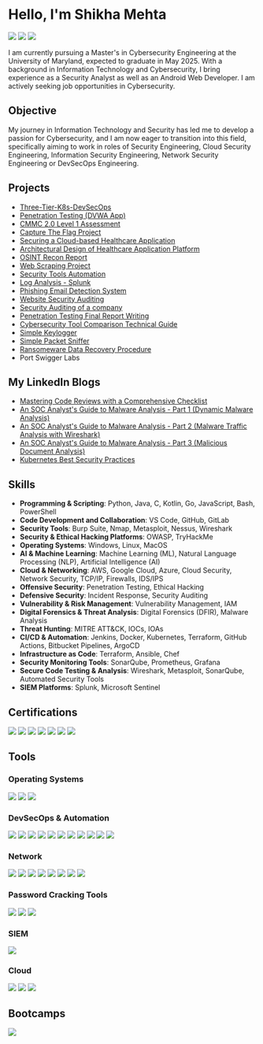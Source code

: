 # Hello, I'm Shikha Mehta
<a href="https://linkedin.com/in/shikha-mehta-8b49a7203"><img src="https://img.shields.io/badge/-LinkedIn-0072b1?&style=for-the-badge&logo=linkedin&logoColor=white" /></a>
<a href="https://tryhackme.com/api/v2/badges/public-profile?userPublicId=3614804"><img src="https://img.shields.io/badge/-TryHackMe-EF3B2D?&style=for-the-badge&logo=TryHackMe&logoColor=white" /></a>
<a href="https://vulnerable.codes/user/KingofPiratez"><img src="https://img.shields.io/badge/-Vulnerable%20Codes%20Profile-27ae60?&style=for-the-badge&logo=Vulnerable%20Codes%20Profile&logoColor=white" /></a>

I am currently pursuing a Master's in Cybersecurity Engineering at the University of Maryland, expected to graduate in May 2025. With a background in Information Technology and Cybersecurity, I bring experience as a Security Analyst as well as an Android Web Developer.  I am actively seeking job opportunities in Cybersecurity.

## Objective

My journey in Information Technology and Security has led me to develop a passion for Cybersecurity, and I am now eager to transition into this field, specifically aiming to work in roles of Security Engineering, Cloud Security Engineering, Information Security Engineering, Network Security Engineering or DevSecOps Engineering.

## Projects
- <a href="https://github.com/shikha1149myprojects/Three-Tier-K8s-DevSecOps">Three-Tier-K8s-DevSecOps</a>
- <a href="https://github.com/shikha1149myprojects/Penetration-Testing">Penetration Testing (DVWA App)</a>
- <a href="https://github.com/shikha1149myprojects/CMMC-Level1-Assessment">CMMC 2.0 Level 1 Assessment</a>
- <a href="https://github.com/shikha1149myprojects/Capture-The-Flag">Capture The Flag Project</a>
- <a href="https://github.com/shikha1149myprojects/Securing-a-Cloud-based-Healthcare-Application">Securing a Cloud-based Healthcare Application</a>
- <a href="https://github.com/shikha1149myprojects/Architectural-Design-and-Overview-of-Proposed-Healthcare-Application-Platform">Architectural Design of Healthcare Application Platform</a>
- <a href="https://github.com/shikha1149myprojects/OSINT-Recon">OSINT Recon Report</a>
- <a href="https://github.com/shikha1149myprojects/Web-Scraping-Project">Web Scraping Project</a>
- <a href="https://github.com/shikha1149myprojects/Security-Tools-Automation">Security Tools Automation</a>
- <a href="https://github.com/shikha1149myprojects/LogAnalysis-IncidentResponse">Log Analysis - Splunk</a>
- <a href="https://github.com/shikha1149myprojects/Email-Phishing-Detection">Phishing Email Detection System</a>
- <a href="https://github.com/shikha1149myprojects/Website-Security-Auditing">Website Security Auditing</a>
- <a href="https://github.com/shikha1149myprojects/SecurityAudit">Security Auditing of a company</a>
- <a href="https://github.com/shikha1149myprojects/Penetration-Testing-Report">Penetration Testing Final Report Writing</a>
- <a href="https://github.com/shikha1149myprojects/Tool-Comparison-Technical-Guide">Cybersecurity Tool Comparison Technical Guide</a>
- <a href="https://github.com/shikha1149myprojects/Simple-Keylogger">Simple Keylogger</a>
- <a href="https://github.com/shikha1149myprojects/Simple-Packet-Sniffer">Simple Packet Sniffer</a>
- <a href="https://github.com/shikha1149myprojects/Lost-Data-Retrieval">Ransomeware Data Recovery Procedure</a>
- Port Swigger Labs


## My LinkedIn Blogs

- <a href="https://www.linkedin.com/pulse/mastering-code-reviews-comprehensive-checklist-shikha-mehta-a2wse/?trackingId=%2BUXg4h3fJ0nfCCHOi%2B0X1g%3D%3D">Mastering Code Reviews with a Comprehensive Checklist</a>
- <a href="https://www.linkedin.com/pulse/soc-analysts-guide-malware-analysis-part-1-dynamic-shikha-mehta-zgqpe/?trackingId=CimH7aIyUZDrTqcusWb5DA%3D%3D">An SOC Analyst's Guide to Malware Analysis - Part 1 (Dynamic Malware Analysis)</a>
- <a href="https://www.linkedin.com/pulse/soc-analysts-guide-malware-analysis-part-2-traffic-wireshark-mehta-u5ure/?trackingId=%2FI6U2O%2BX3tYBx8KCkm90WQ%3D%3D">An SOC Analyst's Guide to Malware Analysis - Part 2 (Malware Traffic Analysis with Wireshark)</a>
- <a href="https://www.linkedin.com/pulse/soc-analysts-guide-malware-analysis-part-3-malicious-shikha-mehta-ya8ke/?trackingId=JIvnxKCSoUh2CO14eavkTQ%3D%3D">An SOC Analyst's Guide to Malware Analysis - Part 3 (Malicious Document Analysis)</a>
- <a href="https://www.linkedin.com/pulse/kubernetes-best-security-practices-shikha-mehta-1c8ee/?trackingId=ZffMOwmpXSMgNsKp97HkQA%3D%3D">Kubernetes Best Security Practices</a>


## Skills

- **Programming & Scripting**: Python, Java, C, Kotlin, Go, JavaScript, Bash, PowerShell
- **Code Development and Collaboration**: VS Code, GitHub, GitLab
- **Security Tools**: Burp Suite, Nmap, Metasploit, Nessus, Wireshark
- **Security & Ethical Hacking Platforms**: OWASP, TryHackMe
- **Operating Systems**: Windows, Linux, MacOS
- **AI & Machine Learning**: Machine Learning (ML), Natural Language Processing (NLP), Artificial Intelligence (AI)
- **Cloud & Networking**: AWS, Google Cloud, Azure, Cloud Security, Network Security, TCP/IP, Firewalls, IDS/IPS
- **Offensive Security**: Penetration Testing, Ethical Hacking
- **Defensive Security**: Incident Response, Security Auditing
- **Vulnerability & Risk Management**: Vulnerability Management, IAM
- **Digital Forensics & Threat Analysis**: Digital Forensics (DFIR), Malware Analysis
- **Threat Hunting**: MITRE ATT&CK, IOCs, IOAs
- **CI/CD & Automation**: Jenkins, Docker, Kubernetes, Terraform, GitHub Actions, Bitbucket Pipelines, ArgoCD
- **Infrastructure as Code**: Terraform, Ansible, Chef
- **Security Monitoring Tools**: SonarQube, Prometheus, Grafana
- **Secure Code Testing & Analysis**: Wireshark, Metasploit, SonarQube, Automated Security Tools
- **SIEM Platforms**: Splunk, Microsoft Sentinel
  

## Certifications
<div>
<img src="https://img.shields.io/badge/-Security%2B-FF0000?&style=for-the-badge&logo=CompTIA&logoColor=white" />
<img src="https://img.shields.io/badge/-Splunk-FFFFFF?&style=for-the-badge&logo=AWS&logoColor=white" />
<img src="https://img.shields.io/badge/-CommonWealth%20Bank%20Job%20Simulation-FF9900?&style=for-the-badge&logo=CommonwealthBank&logoColor=white" /></a>
<img src="https://img.shields.io/badge/-BECOME%20AN%20ETHICAL%20HACKER-0072b1?&style=for-the-badge&logo=LinkedIn&logoColor=white" /></a>
<img src="https://img.shields.io/badge/-DevSecOps-f7dc6f?&style=for-the-badge&logo=TryHackMe&logoColor=black" /></a>
<img src="https://img.shields.io/badge/-The%20Bits%20&%20Bytes%20Of%20Computer%20Networking-af7ac5?&style=for-the-badge&logo=Google&logoColor=white" /></a>
<img src="https://img.shields.io/badge/-Security%20Engineer-EF3B2D?&style=for-the-badge&logo=TryHackMe&logoColor=white" />
</div>

## Tools

### Operating Systems
<div>
    <img src="https://img.shields.io/badge/-Linux-777BB4?&style=for-the-badge&logo=Linux&logoColor=white" />
    <img src="https://img.shields.io/badge/-Mac%20OS-1679A7?&style=for-the-badge&logo=MacOS&logoColor=white" />
    <img src="https://img.shields.io/badge/-Windows-76d7c4?&style=for-the-badge&logo=Microsoft%20Windows&logoColor=white" />
</div>

### DevSecOps & Automation
<div>
  <img src="https://img.shields.io/badge/-CI/CD%20Pipelines-f5b041?&style=for-the-badge&logo=CI/CD%20Pipelines&logoColor=white" />
  <img src="https://img.shields.io/badge/-Jenkins-8e44ad?&style=for-the-badge&logo=Jenkins&logoColor=white" />
  <img src="https://img.shields.io/badge/-Github-27ae60?&style=for-the-badge&logo=Github&logoColor=white" />
  <img src="https://img.shields.io/badge/-Kubernetes-3498db?&style=for-the-badge&logo=Kubernetes&logoColor=white" />
  <img src="https://img.shields.io/badge/-Terraform-76d7c4?&style=for-the-badge&logo=Terraform&logoColor=white" />
  <img src="https://img.shields.io/badge/-IaC-f4d03f?&style=for-the-badge&logo=IaC&logoColor=white" />
  <img src="https://img.shields.io/badge/-Docker-e67e22?&style=for-the-badge&logo=Docker&logoColor=white" />
  <img src="https://img.shields.io/badge/-SonarQube-8e44ad?&style=for-the-badge&logo=SonarSource&logoColor=white" />
  <img src="https://img.shields.io/badge/-Argo%20CD-FFC0CB?&style=for-the-badge&logo=Argo%CD&logoColor=white" />
  <img src="https://img.shields.io/badge/-Trivy-27ae60?&style=for-the-badge&logo=Trivy&logoColor=white" />
  <img src="https://img.shields.io/badge/-Git-e67e22?&style=for-the-badge&logo=Git&logoColor=white" />
</div>

### Network
<div>
    <img src="https://img.shields.io/badge/-Wireshark-1679A7?&style=for-the-badge&logo=Wireshark&logoColor=white" />
    <img src="https://img.shields.io/badge/-NMap-EF3B2D?&style=for-the-badge&logo=NMap&logoColor=white" />
    <img src="https://img.shields.io/badge/-Metasploit-777BB4?&style=for-the-badge&logo=Metasploit&logoColor=white" />
    <img src="https://img.shields.io/badge/-BurpSuite-1679A7?&style=for-the-badge&logo=BurpSuite&logoColor=white" />
    <img src="https://img.shields.io/badge/-NetCat-EF3B2D?&style=for-the-badge&logo=NetCat&logoColor=white" />
    <img src="https://img.shields.io/badge/-Aircrack%20ng-FF9900?&style=for-the-badge&logo=Aircrack%20ng&logoColor=white" />
    <img src="https://img.shields.io/badge/-Nessus-FFFFFF?&style=for-the-badge&logo=Nessus&logoColor=white" />
    <img src="https://img.shields.io/badge/-Snort-8e44ad?&style=for-the-badge&logo=Snort&logoColor=white" />
</div>

### Password Cracking Tools
<div>
    <img src="https://img.shields.io/badge/-John%20The%20Ripper-777BB4?&style=for-the-badge&logo=John%20The%20Ripper&logoColor=white" />
    <img src="https://img.shields.io/badge/-Hydra-3498db?&style=for-the-badge&logo=Hydra&logoColor=white" />
     <img src="https://img.shields.io/badge/-Hashcat-FFC0CB?&style=for-the-badge&logo=Hashcat&logoColor=white" />
</div>

### SIEM
<div>
    <img src="https://img.shields.io/badge/-Splunk-27ae60?&style=for-the-badge&logo=Splunk&logoColor=white" />
</div>

### Cloud
<div>
    <img src="https://img.shields.io/badge/-AWS-1679A7?&style=for-the-badge&logo=Amazon%20AWS&logoColor=white"/>
    <img src="https://img.shields.io/badge/-Azure-FFC0CB?&style=for-the-badge&logo=Microsoft&logoColor=white"/>
    <img src="https://img.shields.io/badge/-Google%20Cloud-8e44ad?&style=for-the-badge&logo=Google&logoColor=white"/>
</div>

## Bootcamps
<div>
<img src="https://img.shields.io/badge/-Cybersecurity101%20Full%20Stack%20Academy-FFFFFF?&style=for-the-badge&logo=FullStackAcademy&logoColor=white" />
</div>



